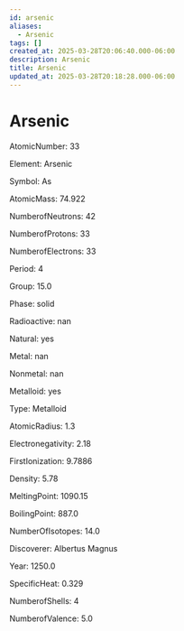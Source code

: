 ```yaml
---
id: arsenic
aliases:
  - Arsenic
tags: []
created_at: 2025-03-28T20:06:40.000-06:00
description: Arsenic
title: Arsenic
updated_at: 2025-03-28T20:18:28.000-06:00
---
```




# Arsenic

AtomicNumber: 33

Element: Arsenic

Symbol: As

AtomicMass: 74.922

NumberofNeutrons: 42

NumberofProtons: 33

NumberofElectrons: 33

Period: 4

Group: 15.0

Phase: solid

Radioactive: nan

Natural: yes

Metal: nan

Nonmetal: nan

Metalloid: yes

Type: Metalloid

AtomicRadius: 1.3

Electronegativity: 2.18

FirstIonization: 9.7886

Density: 5.78

MeltingPoint: 1090.15

BoilingPoint: 887.0

NumberOfIsotopes: 14.0

Discoverer: Albertus Magnus

Year: 1250.0

SpecificHeat: 0.329

NumberofShells: 4

NumberofValence: 5.0

